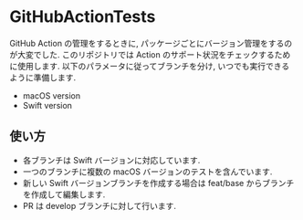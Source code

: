 # GitHubActionTests

GitHub Action の管理をするときに, パッケージごとにバージョン管理をするのが大変でした. このリポジトリでは Action のサポート状況をチェックするために使用します. 以下のパラメータに従ってブランチを分け, いつでも実行できるように準備します.

- macOS version
- Swift version

## 使い方

- 各ブランチは Swift バージョンに対応しています.
- 一つのブランチに複数の macOS バージョンのテストを含んでいます.
- 新しい Swift バージョンブランチを作成する場合は feat/base からブランチを作成して編集します.
- PR は develop ブランチに対して行います.
